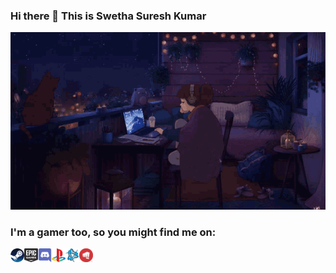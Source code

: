 ### Hi there 👋 This is Swetha Suresh Kumar

![alt text](https://github.com/Swetha-Sureshkumar/Swetha-Sureshkumar/blob/main/AppropriateFatKagu-max-1mb.gif)

### I'm a gamer too, so you might find me on:
<a href = "https://steamcommunity.com/profiles/76561199041249118/" target="_blank" ><img align="left" src="https://github.com/Swetha-Sureshkumar/Swetha-Sureshkumar/blob/main/Game%20Icons/Steam.png" height="22" width="22"/></a>
<a href = "https://store.epicgames.com/en-US/" target="_blank" ><img align="left" src="https://github.com/Swetha-Sureshkumar/Swetha-Sureshkumar/blob/main/Game%20Icons/Epic.png" height="22" width="22"/></a>
<a href = "https://discord.com/channels/@me" target="_blank" ><img align="left" src="https://github.com/Swetha-Sureshkumar/Swetha-Sureshkumar/blob/main/Game%20Icons/discord.png" height="22" width="22"/></a>
<a href = "https://www.playstation.com/en-us/" target="_blank" ><img align="left" src="https://github.com/Swetha-Sureshkumar/Swetha-Sureshkumar/blob/main/Game%20Icons/PS.png" height="22" width="22"/></a>
<a href = "https://www.blizzard.com/pl-pl/" target="_blank" ><img align="left" src="https://github.com/Swetha-Sureshkumar/Swetha-Sureshkumar/blob/main/Game%20Icons/Battlenet.png" height="22" width="22"/></a>
<a href = "https://www.riotgames.com/en" target="_blank" ><img align="left" src="https://github.com/Swetha-Sureshkumar/Swetha-Sureshkumar/blob/main/Game%20Icons/riot.png" height="22" width="22"/></a>
